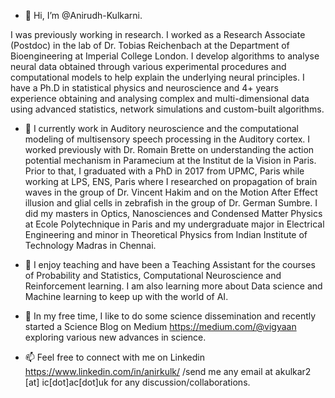 - 👋 Hi, I’m @Anirudh-Kulkarni.  


I was previously working in research. I worked as a Research Associate (Postdoc) in the lab of Dr. Tobias Reichenbach at the Department of Bioengineering at 
Imperial College London. I develop algorithms to analyse neural data obtained through various experimental procedures and computational models 
to help explain the underlying neural principles. I have a Ph.D in statistical physics and neuroscience and 4+ years experience obtaining and 
analysing complex and multi-dimensional data using advanced statistics, network simulations and custom-built algorithms.

- 👀 I currently work in Auditory neuroscience and the computational modeling of multisensory speech processing in the Auditory cortex. I worked previously 
with Dr. Romain Brette on understanding the action potential mechanism in Paramecium at the Institut de la Vision in Paris. Prior to that, I graduated with a PhD in 2017 from UPMC, Paris while working 
at LPS, ENS, Paris where I researched on propagation of brain waves in the group of Dr. Vincent Hakim and on the Motion After Effect illusion and glial cells
in zebrafish in the group of Dr. German Sumbre. I did my masters in Optics, Nanosciences and Condensed Matter Physics at Ecole Polytechnique 
in Paris and my undergraduate major in Electrical Engineering and minor in Theoretical Physics from Indian Institute of Technology Madras in Chennai. 

- 🌱 I enjoy teaching and have been a Teaching Assistant for the courses of Probability and Statistics, Computational Neuroscience and Reinforcement learning. 
I am also learning more about Data science and Machine learning to keep up with the world of AI.

- 💞️ In my free time, I like to do some science dissemination and recently started a Science Blog on Medium https://medium.com/@vigyaan 
exploring various new advances in science. 

- 📫 Feel free to connect with me on Linkedin https://www.linkedin.com/in/anirkulk/ /send me any email at akulkar2 [at] ic[dot]ac[dot]uk for any discussion/collaborations.

<!---
Anirudh-Kulkarni/Anirudh-Kulkarni is a ✨ special ✨ repository because its `README.md` (this file) appears on your GitHub profile.
You can click the Preview link to take a look at your changes.
--->
